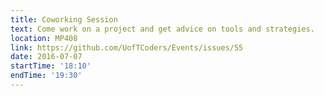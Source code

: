 ```yaml
---
title: Coworking Session
text: Come work on a project and get advice on tools and strategies.
location: MP408
link: https://github.com/UofTCoders/Events/issues/55
date: 2016-07-07
startTime: '18:10'
endTime: '19:30'
---
```

